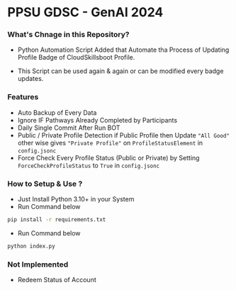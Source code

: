 # PPSU GDSC - GenAI 2024

###  What's Chnage in this Repository?
+ Python Automation Script Added that Automate tha Process of Updating Profile Badge of CloudSkillsboot Profile.

+ This Script can be used again & again or can be modified every badge updates.

### Features
+ Auto Backup of Every Data
+ Ignore IF Pathways Already Completed by Participants
+ Daily Single Commit After Run BOT
+ Public / Private Profile Detection
if  Public Profile then Update `"All Good"` other wise gives
`"Private Profile"` on `ProfileStatusElement` in `config.jsonc`
+ Force Check Every Profile Status (Public or Private) by Setting `ForceCheckProfileStatus` to `True` in `config.jsonc`

### How to Setup & Use ?
+ Just Install Python 3.10+ in your System
+ Run Command below 
```bash 
pip install -r requirements.txt
```
+ Run Command below 
```bash
python index.py
```

### Not Implemented
+ Redeem Status of Account